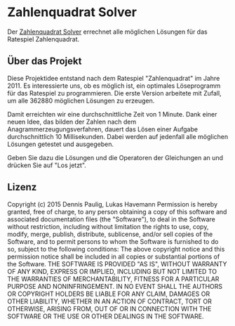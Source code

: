 # Zahlenquadrat Solver

Der [Zahlenquadrat Solver](http://lukashavemann.github.io/Zahlenquadrat) errechnet alle möglichen Lösungen für das Ratespiel Zahlenquadrat.

## Über das Projekt

Diese Projektidee entstand nach dem Ratespiel "Zahlenquadrat" im Jahre 2011. Es interessierte 
uns, ob es möglich ist, ein optimales Löseprogramm für das Ratespiel zu programmieren. Die erste Version 
arbeitete mit Zufall, um alle 362880 möglichen Lösungen zu erzeugen. 

Damit erreichten wir eine durchschnittliche Zeit von 1 Minute.
Dank einer neuen Idee, das bilden der Zahlen nach dem Anagrammerzeugungsverfahren, 
dauert das Lösen einer Aufgabe durchschnittlich 10 Millisekunden. Dabei werden auf 
jedenfall alle möglichen Lösungen getestet und ausgegeben.

Geben Sie dazu die Lösungen und die Operatoren der Gleichungen an und drücken Sie auf 
"Los jetzt".

## Lizenz
Copyright (c) 2015 Dennis Paulig, Lukas Havemann
Permission is hereby granted, free of charge, to any person obtaining a copy of this software and associated documentation files (the "Software"), to deal in the Software without restriction, including without limitation the rights to use, copy, modify, merge, publish, distribute, sublicense, and/or sell copies of the Software, and to permit persons to whom the Software is furnished to do so, subject to the following conditions:
The above copyright notice and this permission notice shall be included in all copies or substantial portions of the Software.
THE SOFTWARE IS PROVIDED "AS IS", WITHOUT WARRANTY OF ANY KIND, EXPRESS OR IMPLIED, INCLUDING BUT NOT LIMITED TO THE WARRANTIES OF MERCHANTABILITY, FITNESS FOR A PARTICULAR PURPOSE AND NONINFRINGEMENT. IN NO EVENT SHALL THE AUTHORS OR COPYRIGHT HOLDERS BE LIABLE FOR ANY CLAIM, DAMAGES OR OTHER LIABILITY, WHETHER IN AN ACTION OF CONTRACT, TORT OR OTHERWISE, ARISING FROM, OUT OF OR IN CONNECTION WITH THE SOFTWARE OR THE USE OR OTHER DEALINGS IN THE SOFTWARE.